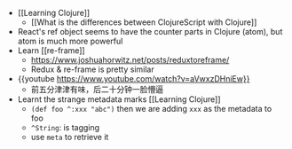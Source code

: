 - [[Learning Clojure]]
  - [[What is the differences between ClojureScript with Clojure]]
- React's ref object seems to have the counter parts in Clojure (atom), but atom is much more powerful
- Learn [[re-frame]]
  - https://www.joshuahorwitz.net/posts/reduxtoreframe/
  - Redux & re-frame is pretty similar
- {{youtube https://www.youtube.com/watch?v=aVwxzDHniEw}}
  - 前五分津津有味，后二十分钟一脸懵逼
- Learnt the strange metadata marks [[Learning Clojure]]
  - `(def foo ^:xxx "abc")` then we are adding `xxx` as the metadata to foo
  - `^String`: is tagging
  - use `meta` to retrieve it
